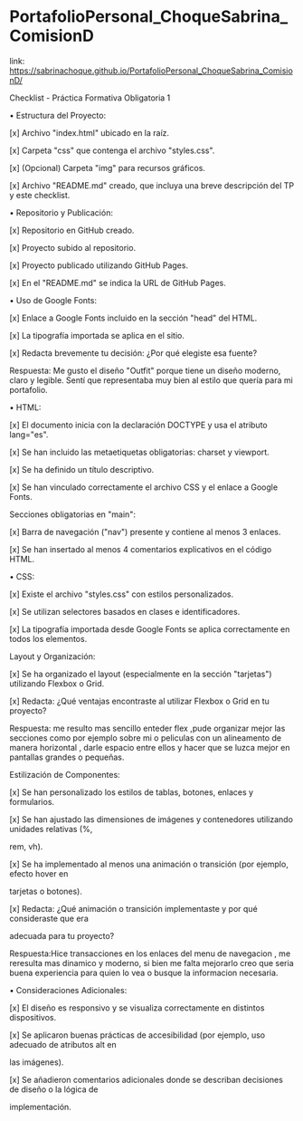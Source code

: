 # PortafolioPersonal_ChoqueSabrina_ComisionD
link: https://sabrinachoque.github.io/PortafolioPersonal_ChoqueSabrina_ComisionD/

Checklist - Práctica Formativa Obligatoria 1

• Estructura del Proyecto:

[x] Archivo "index.html" ubicado en la raíz.

[x] Carpeta "css" que contenga el archivo "styles.css".

[x] (Opcional) Carpeta "img" para recursos gráficos.

[x] Archivo "README.md" creado, que incluya una breve descripción del TP y este checklist.

• Repositorio y Publicación:

[x] Repositorio en GitHub creado.

[x] Proyecto subido al repositorio.

[x] Proyecto publicado utilizando GitHub Pages.

[x] En el "README.md" se indica la URL de GitHub Pages.

• Uso de Google Fonts:

[x] Enlace a Google Fonts incluido en la sección "head" del HTML.

[x] La tipografía importada se aplica en el sitio.

[x] Redacta brevemente tu decisión: ¿Por qué elegiste esa fuente?

Respuesta: Me gusto el diseño "Outfit" porque tiene un diseño moderno, claro y legible. Sentí que representaba muy bien al estilo que quería para mi portafolio. 

• HTML:

[x] El documento inicia con la declaración DOCTYPE y usa el atributo lang="es".

[x] Se han incluido las metaetiquetas obligatorias: charset y viewport.

[x] Se ha definido un título descriptivo.

[x] Se han vinculado correctamente el archivo CSS y el enlace a Google Fonts.

Secciones obligatorias en "main":

[x] Barra de navegación ("nav") presente y contiene al menos 3 enlaces.

[x] Se han insertado al menos 4 comentarios explicativos en el código HTML.

• CSS:

[x] Existe el archivo "styles.css" con estilos personalizados.

[x] Se utilizan selectores basados en clases e identificadores.

[x] La tipografía importada desde Google Fonts se aplica correctamente en todos los elementos.

Layout y Organización:

[x] Se ha organizado el layout (especialmente en la sección "tarjetas") utilizando Flexbox o Grid.

[x] Redacta: ¿Qué ventajas encontraste al utilizar Flexbox o Grid en tu proyecto?

Respuesta: me resulto mas sencillo enteder flex ,pude organizar mejor las secciones como por ejemplo sobre mi o peliculas con un alineamento de manera horizontal , darle espacio entre ellos y hacer que se luzca mejor en pantallas grandes o pequeñas.

Estilización de Componentes:

[x] Se han personalizado los estilos de tablas, botones, enlaces y formularios.

[x] Se han ajustado las dimensiones de imágenes y contenedores utilizando unidades relativas (%,

rem, vh).

[x] Se ha implementado al menos una animación o transición (por ejemplo, efecto hover en

tarjetas o botones).

[x] Redacta: ¿Qué animación o transición implementaste y por qué consideraste que era

adecuada para tu proyecto?

Respuesta:Hice transacciones en los enlaces del menu de navegacion , me reresulta mas dinamico y moderno, si bien me falta mejorarlo creo que seria buena experiencia para quien lo vea o busque la informacion necesaria.

• Consideraciones Adicionales:

[x] El diseño es responsivo y se visualiza correctamente en distintos dispositivos.

[x] Se aplicaron buenas prácticas de accesibilidad (por ejemplo, uso adecuado de atributos alt en

las imágenes).

[x] Se añadieron comentarios adicionales donde se describan decisiones de diseño o la lógica de

implementación.


